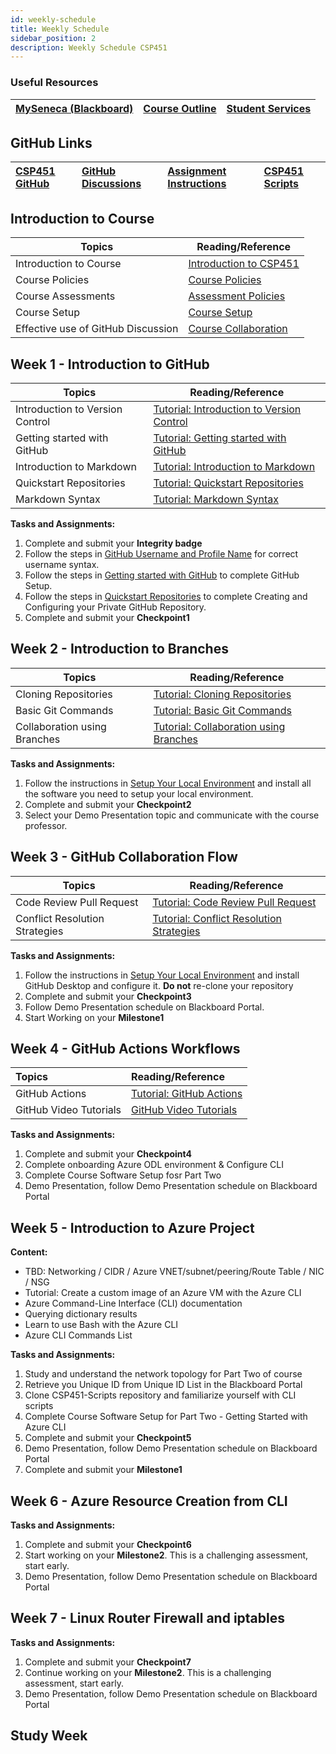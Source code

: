 ```yaml
---
id: weekly-schedule
title: Weekly Schedule 
sidebar_position: 2
description: Weekly Schedule CSP451
---
```


### Useful Resources

| [MySeneca (Blackboard)](https://my.senecacollege.ca/) | [Course Outline](https://apps.senecapolytechnic.ca/ssos/findOutline.do?termCode=08424&subjectCode=CSP451&schoolCode=ITAS) | [Student Services](https://www.senecapolytechnic.ca/about/policies/academics-and-student-services.html) |
| :--- | :--- | :--- |

## GitHub Links

| [CSP451 GitHub](https://github.com/CSP451) | [GitHub Discussions](https://github.com/orgs/CSP451/discussions) | [Assignment Instructions](https://github.com/CSP451/CSP451-ComputerSystemsProject) | [CSP451 Scripts](https://github.com/CSP451/CSP451-Scripts) |
| :--- | :--- | :--- | :--- |

## Introduction to Course

| Topics | Reading/Reference |
| - | - |
| Introduction to Course | [Introduction to CSP451](./landing-page.md) |
| Course Policies | [Course Policies](./course-info/course-policies.md) |
| Course Assessments |[Assessment Policies](./course-info/assessments.md) |
| Course Setup | [Course Setup](./course-info/course-setup.md) |
| Effective use of GitHub Discussion | [Course Collaboration](./course-info/collaborations.md) |

## Week 1 - Introduction to GitHub

| Topics | Reading/Reference |
| - | - |
| Introduction to Version Control| [Tutorial: Introduction to Version Control](./tutorials-github/10-version-control.md) |
| Getting started with GitHub | [Tutorial: Getting started with GitHub](./tutorials-github/11-getting-satrted.md) |
| Introduction to Markdown | [Tutorial: Introduction to Markdown](./tutorials-github/13-markdown-intro.md) |
| Quickstart Repositories | [Tutorial: Quickstart Repositories](./tutorials-github/12-quickstart-repositories.md) |
| Markdown Syntax | [Tutorial: Markdown Syntax](./tutorials-github/14-markdown-syntax.md) |

**Tasks and Assignments:**

1. Complete and submit your **Integrity badge**
2. Follow the steps in [GitHub Username and Profile Name](./course-info/course-setup#github-username-and-profile-name) for correct username syntax.
3. Follow the steps in [Getting started with GitHub](./tutorials-github/11-getting-satrted.md) to complete GitHub Setup.
4. Follow the steps in [Quickstart Repositories](./tutorials-github/12-quickstart-repositories.md) to complete Creating and Configuring your Private GitHub Repository.
5. Complete and submit your **Checkpoint1**

## Week 2 - Introduction to Branches

| Topics | Reading/Reference |
| - | - |
|Cloning Repositories| [Tutorial: Cloning Repositories](./tutorials-github/15-cloning-repositories.md) |
| Basic Git Commands | [Tutorial: Basic Git Commands](./tutorials-github/16-basic-commnads.md) |
| Collaboration using Branches | [Tutorial: Collaboration using Branches](./tutorials-github/17-git-branching.md) |

**Tasks and Assignments:**

1. Follow the instructions in [Setup Your Local Environment](./course-info/course-setup#setup-your-local-environment) and install all the software you need to setup your local environment.
2. Complete and submit your **Checkpoint2**
3. Select your Demo Presentation topic and communicate with the course professor.

## Week 3 - GitHub Collaboration Flow

| Topics | Reading/Reference |
| - | - |
| Code Review Pull Request | [Tutorial: Code Review Pull Request](./tutorials-github/18-code-review-pull-request.md) |
| Conflict Resolution Strategies | [Tutorial: Conflict Resolution Strategies](./tutorials-github/19-resolve-conflicts.md) |

**Tasks and Assignments:**

1. Follow the instructions in [Setup Your Local Environment](./course-info/course-setup#setup-your-local-environment) and install GitHub Desktop and configure it. **Do not** re-clone your repository
2. Complete and submit your **Checkpoint3**
3. Follow Demo Presentation schedule on Blackboard Portal.
4. Start Working on your **Milestone1**

## Week 4 - GitHub Actions Workflows

| Topics | Reading/Reference |
| :--- | :--- |
| GitHub Actions | [Tutorial: GitHub Actions](./tutorials-github/20-github-actions.md) |
| GitHub Video Tutorials | [GitHub Video Tutorials](./tutorials-github/21-git-beginners-video.md) |

**Tasks and Assignments:**

1. Complete and submit your **Checkpoint4**
2. Complete onboarding Azure ODL environment & Configure CLI
3. Complete Course Software Setup fosr Part Two
4. Demo Presentation, follow Demo Presentation schedule on Blackboard Portal

## Week 5 - Introduction to Azure Project

**Content:**

- TBD: Networking / CIDR / Azure VNET/subnet/peering/Route Table / NIC / NSG 
- Tutorial: Create a custom image of an Azure VM with the Azure CLI
- Azure Command-Line Interface (CLI) documentation
- Querying dictionary results
- Learn to use Bash with the Azure CLI
- Azure CLI Commands List

**Tasks and Assignments:**

1. Study and understand the network topology for Part Two of course
2. Retrieve you Unique ID from Unique ID List in the Blackboard Portal
3. Clone CSP451-Scripts repository and familiarize yourself with CLI scripts
4. Complete Course Software Setup for Part Two - Getting Started with Azure CLI
5. Complete and submit your **Checkpoint5**
6. Demo Presentation, follow Demo Presentation schedule on Blackboard Portal
7. Complete and submit your **Milestone1**

## Week 6 - Azure Resource Creation from CLI

**Tasks and Assignments:**

1. Complete and submit your **Checkpoint6**
2. Start working on your **Milestone2**. This is a challenging assessment, start early.
3. Demo Presentation, follow Demo Presentation schedule on Blackboard Portal

## Week 7 - Linux Router Firewall and iptables

**Tasks and Assignments:**

1. Complete and submit your **Checkpoint7**
2. Continue working on your **Milestone2**. This is a challenging assessment, start early.
3. Demo Presentation, follow Demo Presentation schedule on Blackboard Portal

## Study Week
